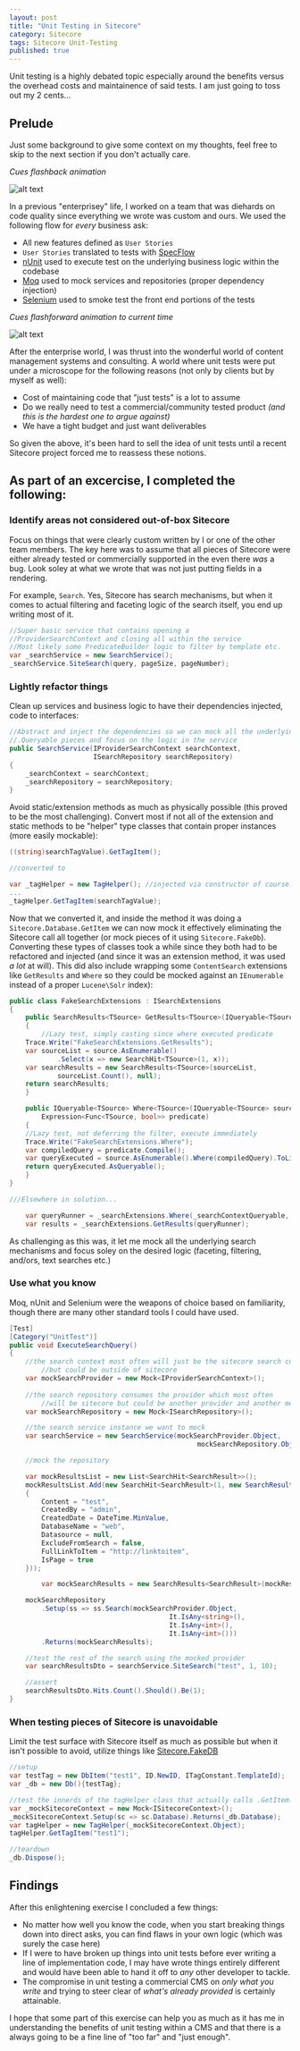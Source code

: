 ```yaml
---
layout: post
title: "Unit Testing in Sitecore"
category: Sitecore
tags: Sitecore Unit-Testing
published: true
---
```


Unit testing is a highly debated topic especially around the benefits versus the overhead costs and maintainence of said tests.  I am just going to toss out my 2 cents...

## Prelude
Just some background to give some context on my thoughts, feel free to skip to the next section if you don't actually care.

_Cues flashback animation_

![alt text](/assets/gifs/flashback.gif "A long time ago")

In a previous "enterprisey" life, I worked on a team that was diehards on code quality since everything we wrote was custom and ours.  We used the following flow for _every_ business ask:

- All new features defined as `User Stories`
- `User Stories` translated to tests with [SpecFlow](http://specflow.org/)
- [nUnit](http://nunit.org/) used to execute test on the underlying business logic within the codebase
- [Moq](https://www.nuget.org/packages/moq/) used to mock services and repositories (proper dependency injection)
- [Selenium](http://www.seleniumhq.org/) used to smoke test the front end portions of the tests

_Cues flashforward animation to current time_

![alt text](/assets/gifs/forward.gif "Back to today...")
 
After the enterprise world, I was thrust into the wonderful world of content management systems and consulting. A world where unit tests were put under a microscope for the following reasons (not only by clients but by myself as well):

- Cost of maintaining code that "just tests" is a lot to assume
- Do we really need to test a commercial/community tested product _(and this is the hardest one to argue against)_
- We have a tight budget and just want deliverables

So given the above, it's been hard to sell the idea of unit tests until a recent Sitecore project forced me to reassess these notions.

## As part of an excercise, I completed the following:

### Identify areas not considered out-of-box Sitecore
Focus on things that were clearly custom written by I or one of the other team members.  The key here was to assume that all pieces of Sitecore were either already tested or commercially supported in the even there _was_ a bug. Look soley at what we wrote that was not just putting fields in a rendering.

For example, `Search`. Yes, Sitecore has search mechanisms, but when it comes to actual filtering and faceting logic of the search itself, you end up writing most of it.
```csharp
//Super basic service that contains opening a 
//ProviderSearchContext and closing all within the service
//Most likely some PredicateBuilder logic to filter by template etc.
var _searchService = new SearchService();
_searchService.SiteSearch(query, pageSize, pageNumber);
```

### Lightly refactor things
Clean up services and business logic to have their dependencies injected, code to interfaces:

```csharp
//Abstract and inject the dependencies so we can mock all the underlying index and 
//.Queryable pieces and focus on the logic in the service  
public SearchService(IProviderSearchContext searchContext, 
                     ISearchRepository searchRepository)
{
    _searchContext = searchContext;
    _searchRepository = searchRepository;
}
```

Avoid static/extension methods as much as physically possible (this proved to be the most challenging).
Convert most if not all of the extension and static methods to be "helper" type classes that contain proper instances (more easily mockable):

```csharp
((string)searchTagValue).GetTagItem();

//converted to

var _tagHelper = new TagHelper(); //injected via constructor of course...
...
_tagHelper.GetTagItem(searchTagValue);
```
Now that we converted it, and inside the method it was doing a `Sitecore.Database.GetItem` we can now mock it effectively eliminating the Sitecore call all together (or mock pieces of it using `Sitecore.FakeDb`).
Converting these types of classes took a while since they both had to be refactored and injected (and since it was an extension method, it was used _a lot_ at will). This did also include wrapping some `ContentSearch` extensions like `GetResults` and `Where` so they could be mocked against an `IEnumerable` instead of a proper `Lucene\Solr` index):

```csharp
public class FakeSearchExtensions : ISearchExtensions
{
    public SearchResults<TSource> GetResults<TSource>(IQueryable<TSource> source)
    {
        //Lazy test, simply casting since where executed predicate
	Trace.Write("FakeSearchExtensions.GetResults");
	var sourceList = source.AsEnumerable()
            .Select(x => new SearchHit<TSource>(1, x));
	var searchResults = new SearchResults<TSource>(sourceList, 
            sourceList.Count(), null);
	return searchResults;
    }

    public IQueryable<TSource> Where<TSource>(IQueryable<TSource> source, 
        Expression<Func<TSource, bool>> predicate)
    {
	//Lazy test, not deferring the filter, execute immediately
	Trace.Write("FakeSearchExtensions.Where");
	var compiledQuery = predicate.Compile();
	var queryExecuted = source.AsEnumerable().Where(compiledQuery).ToList();
	return queryExecuted.AsQueryable();
    }
}

///Elsewhere in solution...

    var queryRunner = _searchExtensions.Where(_searchContextQueryable, baseQuery);
    var results = _searchExtensions.GetResults(queryRunner);
```

As challenging as this was, it let me mock all the underlying search mechanisms and focus soley on the desired logic (faceting, filtering, and/ors, text searches etc.)

### Use what you know
Moq, nUnit and Selenium were the weapons of choice based on familiarity, though there are many other standard tools I could have used.

```csharp
[Test]
[Category("UnitTest")]
public void ExecuteSearchQuery()
{
	//the search context most often will just be the sitecore search context 
        //but could be outside of sitecore
	var mockSearchProvider = new Mock<IProviderSearchContext>();
	
	//the search repository consumes the provider which most often 
        //will be sitecore but could be another provider and another mechanism 
	var mockSearchRepository = new Mock<ISearchRepository>();

	//the search service instance we want to mock
	var searchService = new SearchService(mockSearchProvider.Object, 
                                               mockSearchRepository.Object);

	//mock the repository

	var mockResultsList = new List<SearchHit<SearchResult>>();
	mockResultsList.Add(new SearchHit<SearchResult>(1, new SearchResult()
	{
		Content = "test",
		CreatedBy = "admin",
		CreatedDate = DateTime.MinValue,
		DatabaseName = "web",
		Datasource = null,
		ExcludeFromSearch = false,
		FullLinkToItem = "http://linktoitem",
		IsPage = true
	}));

        var mockSearchResults = new SearchResults<SearchResult>(mockResultsList, 1);

	mockSearchRepository
		.Setup(ss => ss.Search(mockSearchProvider.Object, 
                                        It.IsAny<string>(), 
                                        It.IsAny<int>(), 
                                        It.IsAny<int>()))
		.Returns(mockSearchResults);

	//test the rest of the search using the mocked provider
	var searchResultsDto = searchService.SiteSearch("test", 1, 10);

	//assert
	searchResultsDto.Hits.Count().Should().Be(1);
} 
```

### When testing pieces of Sitecore is unavoidable
Limit the test surface with Sitecore itself as much as possible but when it isn't possible to avoid, utilize things like [Sitecore.FakeDB](https://www.nuget.org/packages/Sitecore.FakeDb/)


```csharp
//setup
var testTag = new DbItem("test1", ID.NewID, ITagConstant.TemplateId);
var _db = new Db(){testTag};

//test the innerds of the tagHelper class that actually calls .GetItem...
var _mockSitecoreContext = new Mock<ISitecoreContext>();
_mockSitecoreContext.Setup(sc => sc.Database).Returns(_db.Database);
var tagHelper = new TagHelper(_mockSitecoreContext.Object);
tagHelper.GetTagItem("test1");

//teardown
_db.Dispose();
```

## Findings
After this enlightening exercise I concluded a few things:
- No matter how well you know the code, when you start breaking things down into direct asks, you can find flaws in your own logic (which was surely the case here)
- If I were to have broken up things into unit tests before ever writing a line of implementation code, I may have wrote things entirely different and would have been able to hand it off to _any_ other developer to tackle.
- The compromise in unit testing a commercial CMS on _only what you write_ and trying to steer clear of _what's already provided_ is certainly attainable.

I hope that some part of this exercise can help you as much as it has me in understanding the benefits of unit testing within a CMS and that there is a always going to be a fine line of "too far" and "just enough".
